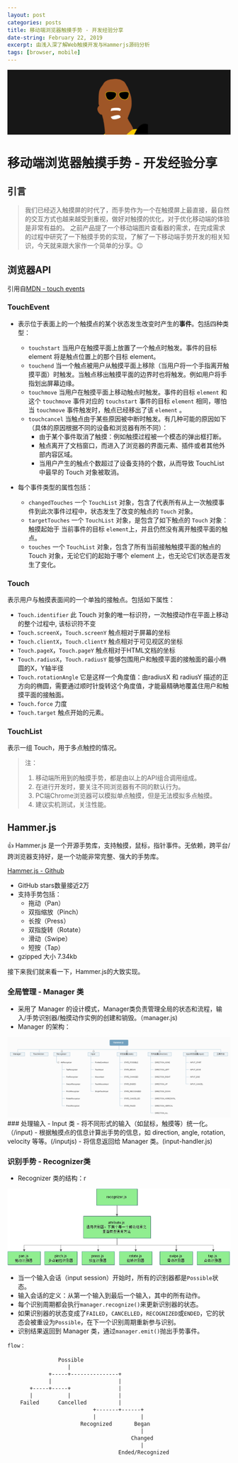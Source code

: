 ```yaml
---
layout: post
categories: posts
title: 移动端浏览器触摸手势 - 开发经验分享
date-string: February 22, 2019
excerpt: 由浅入深了解Web触摸开发与Hammerjs源码分析
tags: [browser, mobile]
---
```

![$cover](/images/hammerjs.png)

# 移动端浏览器触摸手势 - 开发经验分享

## 引言

> 我们已经迈入触摸屏的时代了，而手势作为一个在触摸屏上最直接，最自然的交互方式也越来越受到重视，做好对触摸的优化，对于优化移动端的体验是非常有益的。
之前产品提了一个移动端图片查看器的需求，在完成需求的过程中研究了一下触摸手势的实现，了解了一下移动端手势开发的相关知识，今天就来跟大家作一个简单的分享。😉

## 浏览器API
引用自[MDN - touch events](https://developer.mozilla.org/zh-CN/docs/Web/API/Touch_events)

### TouchEvent
 - 表示位于表面上的一个触摸点的某个状态发生改变时产生的**事件**。包括四种类型：
     - `touchstart`
     当用户在触摸平面上放置了一个触点时触发。事件的目标 element 将是触点位置上的那个目标 element。
     - `touchend`
     当一个触点被用户从触摸平面上移除（当用户将一个手指离开触摸平面）时触发。当触点移出触摸平面的边界时也将触发。例如用户将手指划出屏幕边缘。
     - `touchmove`
     当用户在触摸平面上移动触点时触发。事件的目标 `element` 和这个 `touchmove` 事件对应的 `touchstart` 事件的目标 `element` 相同，哪怕当 `touchmove` 事件触发时，触点已经移出了该 `element` 。
     - `touchcancel`
     当触点由于某些原因被中断时触发。有几种可能的原因如下（具体的原因根据不同的设备和浏览器有所不同）：
         - 由于某个事件取消了触摸：例如触摸过程被一个模态的弹出框打断。
         - 触点离开了文档窗口，而进入了浏览器的界面元素、插件或者其他外部内容区域。
         - 当用户产生的触点个数超过了设备支持的个数，从而导致 TouchList 中最早的 Touch 对象被取消。

 - 每个事件类型的属性包括：
    - `changedTouches`
      一个 `TouchList` 对象，包含了代表所有从上一次触摸事件到此次事件过程中，状态发生了改变的触点的 `Touch` 对象。
    - `targetTouches`
      一个 `TouchList` 对象，是包含了如下触点的 `Touch` 对象：触摸起始于 当前事件的目标 `element`上，并且仍然没有离开触摸平面的触点。
    - `touches`
      一个 `TouchList` 对象，包含了所有当前接触触摸平面的触点的 Touch 对象，无论它们的起始于哪个 element 上，也无论它们状态是否发生了变化。


### Touch
表示用户与触摸表面间的一个单独的接触点。包括如下属性：
   - `Touch.identifier` 此 Touch 对象的唯一标识符，一次触摸动作在平面上移动的整个过程中, 该标识符不变
   - `Touch.screenX`，`Touch.screenY` 触点相对于屏幕的坐标
   - `Touch.clientX`，`Touch.clientY` 触点相对于可见视区的坐标
   - `Touch.pageX`，`Touch.pageY` 触点相对于HTML文档的坐标
   - `Touch.radiusX`，`Touch.radiusY` 能够包围用户和触摸平面的接触面的最小椭圆的X，Y轴半径
   - `Touch.rotationAngle` 它是这样一个角度值：由radiusX 和 radiusY 描述的正方向的椭圆，需要通过顺时针旋转这个角度值，才能最精确地覆盖住用户和触摸平面的接触面。
   - `Touch.force` 力度
   - `Touch.target` 触点开始的元素。
### TouchList
表示一组 Touch，用于多点触控的情况。

> 注：
> 1. 移动端所用到的触摸手势，都是由以上的API组合调用组成。
> 2. 在进行开发时，要关注不同浏览器有不同的默认行为。
> 3. PC端Chrome浏览器可以模拟单点触摸，但是无法模拟多点触摸。
> 4. 建议实机测试，关注性能。

## Hammer.js
👍 Hammer.js 是一个开源手势库，支持触摸，鼠标，指针事件。无依赖，跨平台/跨浏览器支持好，是一个功能非常完整、强大的手势库。

[Hammer.js - Github](http://hammerjs.github.io/)
 - GitHub stars数量接近2万
 - 支持手势包括：
     - 拖动（Pan）
     - 双指缩放（Pinch）
     - 长按（Press）
     - 双指旋转（Rotate）
     - 滑动（Swipe）
     - 短按（Tap）
  - gzipped 大小 7.34kb

接下来我们就来看一下，Hammer.js的大致实现。

### 全局管理 - Manager 类
 - 采用了 Manager 的设计模式，Manager类负责管理全局的状态和流程，输入/手势识别器/触摸动作实例的创建和销毁。（manager.js)
 - Manager 的架构：

<center>
  <img src="/images/Hammerjs%E6%9E%B6%E6%9E%84.png">
</center>
### 处理输入 - Input 类
 - 将不同形式的输入（如鼠标，触摸等）统一化。（/input)
 - 根据触摸点的信息计算出手势的信息，如 direction, angle, rotation, velocity 等等。(/inputjs)
 - 将信息返回给 Manager 类。(input-handler.js)

### 识别手势 - Recognizer类
 - Recognizer 类的结构：r
<center>
  <img src="/images/recognizer.jpg">
</center>

 - 当一个输入会话（input session）开始时，所有的识别器都是`Possible`状态。
 - 输入会话的定义：从第一个输入到最后一个输入，其中的所有动作。
 - 每个识别周期都会执行`manager.recognize()`来更新识别器的状态。
 - 如果识别器的状态变成了`FAILED`，`CANCELLED`，`RECOGNIZED`或`ENDED`，它的状态会被重设为`Possible`，在下一个识别周期重新参与识别。
 - 识别结果返回到 Manager 类，通过`manager.emit()`抛出手势事件。


``` 
flow：

                Possible
                   |
             +-----+---------------+
             |                     |
       +-----+-----+               |
       |           |               |
    Failed      Cancelled          |
                           +-------+------+
                           |              |
                       Recognized       Began
                                          |
                                       Changed
                                          |
                                   Ended/Recognized

```